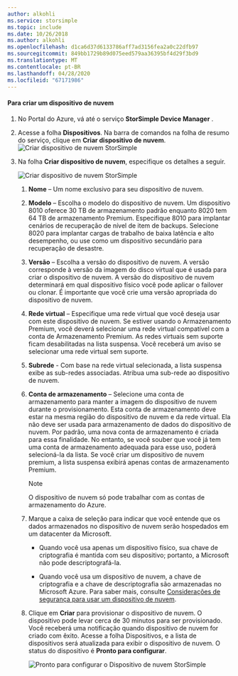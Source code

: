 ```yaml
---
author: alkohli
ms.service: storsimple
ms.topic: include
ms.date: 10/26/2018
ms.author: alkohli
ms.openlocfilehash: d1ca6d37d6133786aff7ad3156fea2a0c22dfb97
ms.sourcegitcommit: 849bb1729b89d075eed579aa36395bf4d29f3bd9
ms.translationtype: MT
ms.contentlocale: pt-BR
ms.lasthandoff: 04/28/2020
ms.locfileid: "67171986"
---
```

#### <a name="to-create-a-cloud-appliance"></a>Para criar um dispositivo de nuvem

1. No Portal do Azure, vá até o serviço **StorSimple Device Manager** .
2. Acesse a folha **Dispositivos**. Na barra de comandos na folha de resumo do serviço, clique em **Criar dispositivo de nuvem**.
    ![Criar dispositivo de nuvem StorSimple](./media/storsimple-8000-create-cloud-appliance-u2/sca-create1.png)
3. Na folha **Criar dispositivo de nuvem**, especifique os detalhes a seguir.
   
    ![Criar dispositivo de nuvem StorSimple](./media/storsimple-8000-create-cloud-appliance-u2/sca-create2m.png)
   
   1. **Nome** – Um nome exclusivo para seu dispositivo de nuvem.
   2. **Modelo** – Escolha o modelo do dispositivo de nuvem. Um dispositivo 8010 oferece 30 TB de armazenamento padrão enquanto 8020 tem 64 TB de armazenamento Premium. Especifique 8010 para implantar cenários de recuperação de nível de item de backups. Selecione 8020 para implantar cargas de trabalho de baixa latência e alto desempenho, ou use como um dispositivo secundário para recuperação de desastre.
   3. **Versão** – Escolha a versão do dispositivo de nuvem. A versão corresponde à versão da imagem do disco virtual que é usada para criar o dispositivo de nuvem. A versão do dispositivo de nuvem determinará em qual dispositivo físico você pode aplicar o failover ou clonar. É importante que você crie uma versão apropriada do dispositivo de nuvem.
   4. **Rede virtual** – Especifique uma rede virtual que você deseja usar com este dispositivo de nuvem. Se estiver usando o Armazenamento Premium, você deverá selecionar uma rede virtual compatível com a conta de Armazenamento Premium. As redes virtuais sem suporte ficam desabilitadas na lista suspensa. Você receberá um aviso se selecionar uma rede virtual sem suporte.
   5. **Subrede** - Com base na rede virtual selecionada, a lista suspensa exibe as sub-redes associadas. Atribua uma sub-rede ao dispositivo de nuvem.
   6. **Conta de armazenamento** – Selecione uma conta de armazenamento para manter a imagem do dispositivo de nuvem durante o provisionamento. Esta conta de armazenamento deve estar na mesma região do dispositivo de nuvem e da rede virtual. Ela não deve ser usada para armazenamento de dados do dispositivo de nuvem. Por padrão, uma nova conta de armazenamento é criada para essa finalidade. No entanto, se você souber que você já tem uma conta de armazenamento adequada para esse uso, poderá selecioná-la da lista. Se você criar um dispositivo de nuvem premium, a lista suspensa exibirá apenas contas de armazenamento Premium.
      
      > [!NOTE]
      > O dispositivo de nuvem só pode trabalhar com as contas de armazenamento do Azure.
    
   7. Marque a caixa de seleção para indicar que você entende que os dados armazenados no dispositivo de nuvem serão hospedados em um datacenter da Microsoft.
       * Quando você usa apenas um dispositivo físico, sua chave de criptografia é mantida com seu dispositivo; portanto, a Microsoft não pode descriptografá-la.

       * Quando você usa um dispositivo de nuvem, a chave de criptografia e a chave de descriptografia são armazenadas no Microsoft Azure. Para saber mais, consulte [Considerações de segurança para usar um dispositivo de nuvem](../articles/storsimple/storsimple-security.md).
   8. Clique em **Criar** para provisionar o dispositivo de nuvem. O dispositivo pode levar cerca de 30 minutos para ser provisionado. Você receberá uma notificação quando dispositivo de nuvem for criado com êxito. Acesse a folha Dispositivos, e a lista de dispositivos será atualizada para exibir o dispositivo de nuvem. O status do dispositivo é **Pronto para configurar**.
      
      ![Pronto para configurar o Dispositivo de nuvem StorSimple](./media/storsimple-8000-create-cloud-appliance-u2/sca-create3.png)

